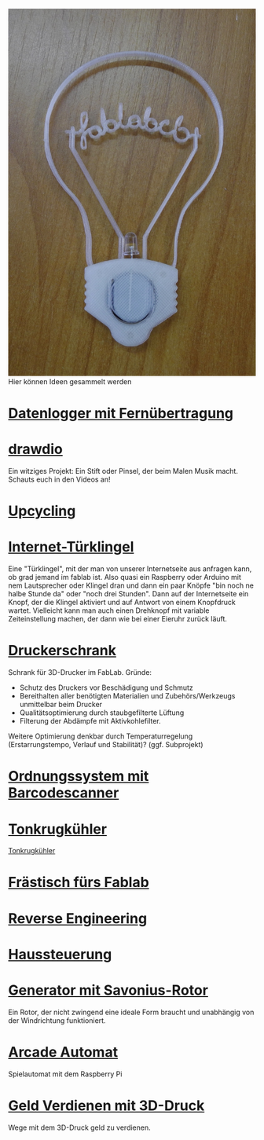 <noinclude> ![Gluehbirne.JPG](Gluehbirne.JPG "Gluehbirne.JPG") Hier
können Ideen gesammelt werden </noinclude>

# [Datenlogger mit Fernübertragung](Datenlogger_mit_Fernübertragung "wikilink")

# [drawdio](http://learn.adafruit.com/drawdio)

Ein witziges Projekt: Ein Stift oder Pinsel, der beim Malen Musik macht.
Schauts euch in den Videos an\!

# [Upcycling](Upcycling "wikilink")

# [Internet-Türklingel](Internet-Türklingel "wikilink")

Eine "Türklingel", mit der man von unserer Internetseite aus anfragen
kann, ob grad jemand im fablab ist. Also quasi ein Raspberry oder
Arduino mit nem Lautsprecher oder Klingel dran und dann ein paar Knöpfe
"bin noch ne halbe Stunde da" oder "noch drei Stunden". Dann auf der
Internetseite ein Knopf, der die Klingel aktiviert und auf Antwort von
einem Knopfdruck wartet. Vielleicht kann man auch einen Drehknopf mit
variable Zeiteinstellung machen, der dann wie bei einer Eieruhr zurück
läuft.

# [Druckerschrank](Druckerschrank "wikilink")

Schrank für 3D-Drucker im FabLab.
Gründe:

  - Schutz des Druckers vor Beschädigung und Schmutz
  - Bereithalten aller benötigten Materialien und Zubehörs/Werkzeugs
    unmittelbar beim Drucker
  - Qualitätsoptimierung durch staubgefilterte Lüftung
  - Filterung der Abdämpfe mit Aktivkohlefilter.

Weitere Optimierung denkbar durch Temperaturregelung (Erstarrungstempo,
Verlauf und Stabilität)? (ggf. Subprojekt)

# [Ordnungssystem mit Barcodescanner](Ordnungssystem_mit_Barcodescanner "wikilink")

# [Tonkrugkühler](Tonkrugkühler "wikilink")

[Tonkrugkühler](http://de.wikipedia.org/wiki/Tonkrugk%C3%BChler)

# [Frästisch fürs Fablab](Frästisch_fürs_Fablab "wikilink")

# [Reverse Engineering](Reverse_Engineering "wikilink")

# [Haussteuerung](Haussteuerung "wikilink")

# [Generator mit Savonius-Rotor](Generator_mit_Savonius-Rotor "wikilink")

Ein Rotor, der nicht zwingend eine ideale Form braucht und unabhängig
von der Windrichtung funktioniert.

# [Arcade Automat](Arcade_Automat "wikilink")

Spielautomat mit dem Raspberry Pi

# [Geld Verdienen mit 3D-Druck](Geld_Verdienen_mit_3D-Druck "wikilink")

Wege mit dem 3D-Druck geld zu verdienen.